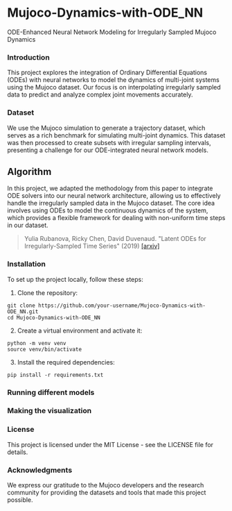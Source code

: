 # Mujoco-Dynamics-with-ODE_NN
ODE-Enhanced Neural Network Modeling for Irregularly Sampled Mujoco Dynamics

### Introduction
This project explores the integration of Ordinary Differential Equations (ODEs) with neural networks to model the dynamics of multi-joint systems using the Mujoco dataset. Our focus is on interpolating irregularly sampled data to predict and analyze complex joint movements accurately.

### Dataset
We use the Mujoco simulation to generate a trajectory dataset, which serves as a rich benchmark for simulating multi-joint dynamics. This dataset was then processed to create subsets with irregular sampling intervals, presenting a challenge for our ODE-integrated neural network models.

## Algorithm

In this project, we adapted the methodology from this paper to integrate ODE solvers into our neural network architecture, allowing us to effectively handle the irregularly sampled data in the Mujoco dataset. The core idea involves using ODEs to model the continuous dynamics of the system, which provides a flexible framework for dealing with non-uniform time steps in our dataset.

> Yulia Rubanova, Ricky Chen, David Duvenaud. "Latent ODEs for Irregularly-Sampled Time Series" (2019)
> [[arxiv]](https://arxiv.org/abs/1907.03907)

### Installation
To set up the project locally, follow these steps:

1. Clone the repository:

```
git clone https://github.com/your-username/Mujoco-Dynamics-with-ODE_NN.git
cd Mujoco-Dynamics-with-ODE_NN
```

2. Create a virtual environment and activate it:

```
python -m venv venv
source venv/bin/activate
```

3. Install the required dependencies:

```
pip install -r requirements.txt
```

### Running different models

### Making the visualization

### License
This project is licensed under the MIT License - see the LICENSE file for details.

### Acknowledgments
We express our gratitude to the Mujoco developers and the research community for providing the datasets and tools that made this project possible.







